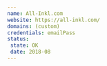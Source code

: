 ```yaml
---
name: All-Inkl.com
website: https://all-inkl.com/
domains: (custom)
credentials: emailPass
status:
 state: OK
 date: 2018-08
---
```


